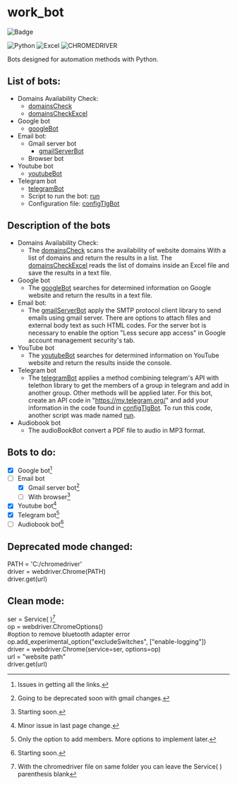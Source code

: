 # work_bot

![Badge](http://img.shields.io/static/v1?label=STATUS&message=UPDATING&color=BRIGHTGREEN&style=for-the-badge)

![Python](http://img.shields.io/static/v1?label=Python&message=v3.10&color=blue)
![Excel](http://img.shields.io/static/v1?label=Microsoft&message=Excel&color=blue)
![CHROMEDRIVER](http://img.shields.io/static/v1?label=Chromedriver&message=v100.0.4896.127&color=blue)


Bots designed for automation methods with Python.

## List of bots:
- Domains Availability Check:
  - [domainsCheck](/Bots/domainsCheck.py)
  -  [domainsCheckExcel](/Bots/domainsCheckExcel.py)
- Google bot
  - [googleBot](/Bots/googleBot.py)
- Email bot:
  - Gmail server bot
    - [gmailServerBot](/Bots/gmailBotServer.py)
  - Browser bot
- Youtube bot
    - [youtubeBot](/Bots/youtubeBot.py)
- Telegram bot
  - [telegramBot](/Bots/telegramBot.py)
  - Script to run the bot: [run](/Bots/run.py)
  - Configuration file: [configTlgBot](/Bots/configTlgBot.py)

## Description of the bots
  
- Domains Availability Check:
   - The [domainsCheck](/Bots/domainsCheck.py) scans the availability of website domains With a list of domains and return the results in a list. The [domainsCheckExcel](/Bots/domainsCheckExcel.py) reads the list of domains inside an Excel file and save the results in a text file.
- Google bot
  - The [googleBot](/Bots/googleBot.py) searches for determined information on Google website and return the results in a text file.
- Email bot:
  - The [gmailServerBot](/Bots/gmailBotServer.py) apply the SMTP protocol client library to send emails using gmail server. There are options to attach files and external body text as such HTML codes. For the server bot is necessary to enable the option "Less secure app access" in Google account management security's tab. 
- YouTube bot
  - The [youtubeBot](/Bots/youtubeBot.py) searches for determined information on YouTube website and return the results inside the console.
- Telegram bot
  - The [telegramBot](/Bots/telegramBot.py) applies a method combining telegram's API with telethon library to get the members of a group in telegram and add in another group. Other methods will be applied later. For this bot, create an API code in "https://my.telegram.org/" and add your information in the code found in [configTlgBot](/Bots/configTlgBot.py). To run this code, another script was made named [run](/Bots/run.py).
- Audiobook bot
  - The audioBookBot convert a PDF file to audio in MP3 format.

## Bots to do:
- [x] Google bot[^1]
- [ ] Email bot
  - [x] Gmail server bot[^2]
  - [ ] With browser[^3]
- [x] Youtube bot[^4]
- [x] Telegram bot[^5]
- [ ] Audiobook bot[^6]

## Deprecated mode changed:

PATH = 'C:/chromedriver'  
driver = webdriver.Chrome(PATH) <br>
driver.get(url)

## Clean mode:

ser = Service( )[^7]  
op = webdriver.ChromeOptions()  
#option to remove bluetooth adapter error     
op.add_experimental_option("excludeSwitches", ["enable-logging"])    
driver = webdriver.Chrome(service=ser, options=op)    
url = "website path"           
driver.get(url)

[^1]: Issues in getting all the links.
[^2]: Going to be deprecated soon with gmail changes.
[^3]: Starting soon.
[^4]: Minor issue in last page change.
[^5]: Only the option to add members. More options to implement later.
[^6]: Starting soon.
[^7]: With the chromedriver file on same folder you can leave the Service( ) parenthesis blank 
